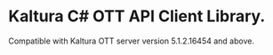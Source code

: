 # Kaltura C# OTT API Client Library.
Compatible with Kaltura OTT server version 5.1.2.16454 and above.
